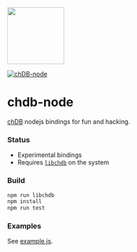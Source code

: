 <img src="https://avatars.githubusercontent.com/u/132536224" width=130 />

[![chDB-node](https://github.com/chdb-io/chdb-node/actions/workflows/chdb-node-test.yml/badge.svg)](https://github.com/chdb-io/chdb-node/actions/workflows/chdb-node-test.yml)

# chdb-node
[chDB](https://github.com/chdb-io/chdb) nodejs bindings for fun and hacking.

### Status

- Experimental bindings
- Requires [`libchdb`](https://github.com/chdb-io/chdb) on the system

### Build

```bash
npm run libchdb
npm install
npm run test
```

### Examples

See [example.js](example.js).



